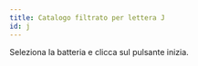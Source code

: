 ```yaml
---
title: Catalogo filtrato per lettera J
id: j
---
```

Seleziona la batteria e clicca sul pulsante inizia.